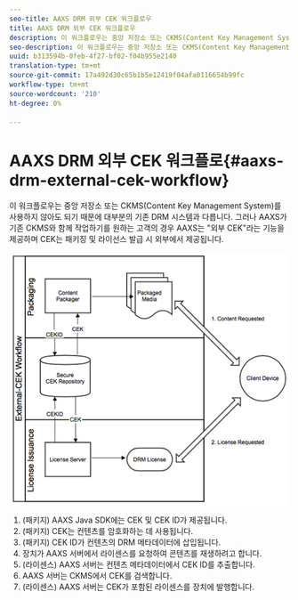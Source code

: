 ```yaml
---
seo-title: AAXS DRM 외부 CEK 워크플로우
title: AAXS DRM 외부 CEK 워크플로우
description: 이 워크플로우는 중앙 저장소 또는 CKMS(Content Key Management System)를 사용하지 않아도 되기 때문에 대부분의 기존 DRM 시스템에서 벗어난 것입니다
seo-description: 이 워크플로우는 중앙 저장소 또는 CKMS(Content Key Management System)를 사용하지 않아도 되기 때문에 대부분의 기존 DRM 시스템에서 벗어난 것입니다
uuid: b313594b-0feb-4f27-bf02-f04b955e2140
translation-type: tm+mt
source-git-commit: 17a492d30c65b1b5e12419f04afa0116654b99fc
workflow-type: tm+mt
source-wordcount: '210'
ht-degree: 0%

---
```



# AAXS DRM 외부 CEK 워크플로{#aaxs-drm-external-cek-workflow}

이 워크플로우는 중앙 저장소 또는 CKMS(Content Key Management System)를 사용하지 않아도 되기 때문에 대부분의 기존 DRM 시스템과 다릅니다. 그러나 AAXS가 기존 CKMS와 함께 작업하기를 원하는 고객의 경우 AAXS는 &quot;외부 CEK&quot;라는 기능을 제공하며 CEK는 패키징 및 라이선스 발급 시 외부에서 제공됩니다.

![](assets/ECEK_Workflow.PNG)

1. (패키지) AAXS Java SDK에는 CEK 및 CEK ID가 제공됩니다.
1. (패키지) CEK는 컨텐츠를 암호화하는 데 사용됩니다.
1. (패키지) CEK ID가 컨텐츠의 DRM 메타데이터에 삽입됩니다.
1. 장치가 AAXS 서버에서 라이센스를 요청하여 콘텐츠를 재생하려고 합니다.
1. (라이센스) AAXS 서버는 컨텐츠 메타데이터에서 CEK ID를 추출합니다.
1. AAXS 서버는 CKMS에서 CEK를 검색합니다.
1. (라이센스) AAXS 서버는 CEK가 포함된 라이센스를 장치에 발행합니다.
